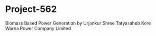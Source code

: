 # Project-562
Biomass Based Power Generation by Urjankur Shree Tatyasaheb Kore Warna Power Company Limited
